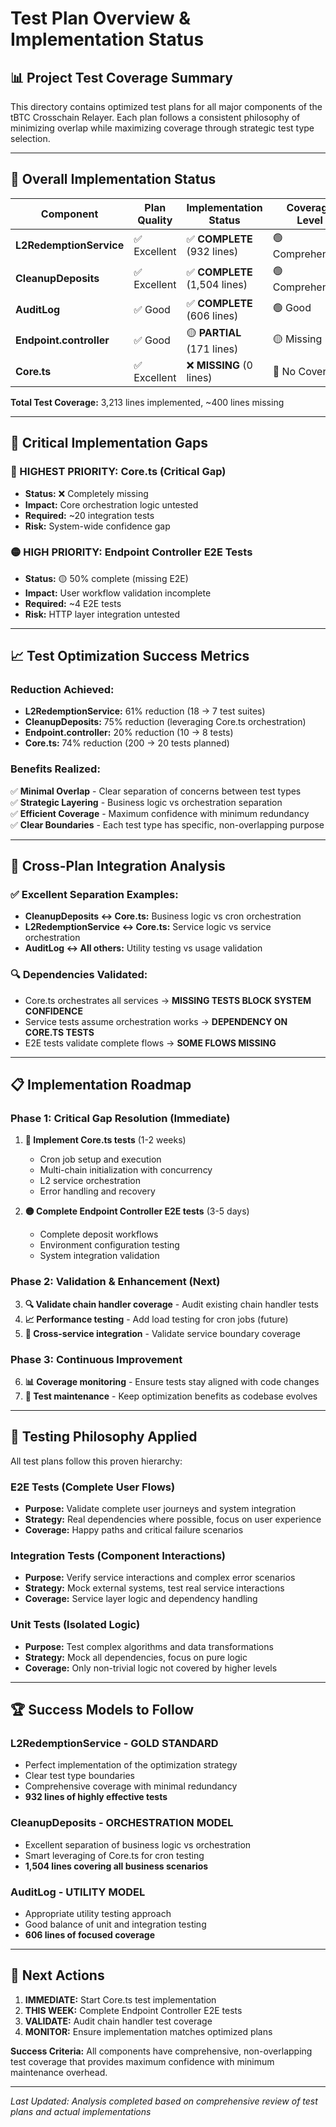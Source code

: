 # Test Plan Overview & Implementation Status

## 📊 **Project Test Coverage Summary**

This directory contains optimized test plans for all major components of the tBTC Crosschain Relayer. Each plan follows a consistent philosophy of minimizing overlap while maximizing coverage through strategic test type selection.

---

## 🎯 **Overall Implementation Status**

| Component               | Plan Quality | Implementation Status         | Coverage Level   | Priority        |
| ----------------------- | ------------ | ----------------------------- | ---------------- | --------------- |
| **L2RedemptionService** | ✅ Excellent | ✅ **COMPLETE** (932 lines)   | 🟢 Comprehensive | ✅ Done         |
| **CleanupDeposits**     | ✅ Excellent | ✅ **COMPLETE** (1,504 lines) | 🟢 Comprehensive | ✅ Done         |
| **AuditLog**            | ✅ Good      | ✅ **COMPLETE** (606 lines)   | 🟢 Good          | ✅ Done         |
| **Endpoint.controller** | ✅ Good      | 🟡 **PARTIAL** (171 lines)    | 🟡 Missing E2E   | 🔴 High         |
| **Core.ts**             | ✅ Excellent | ❌ **MISSING** (0 lines)      | 🔴 No Coverage   | 🔴 **CRITICAL** |

**Total Test Coverage:** 3,213 lines implemented, ~400 lines missing

---

## 🚨 **Critical Implementation Gaps**

### **🔴 HIGHEST PRIORITY: Core.ts (Critical Gap)**

- **Status:** ❌ Completely missing
- **Impact:** Core orchestration logic untested
- **Required:** ~20 integration tests
- **Risk:** System-wide confidence gap

### **🟡 HIGH PRIORITY: Endpoint Controller E2E Tests**

- **Status:** 🟡 50% complete (missing E2E)
- **Impact:** User workflow validation incomplete
- **Required:** ~4 E2E tests
- **Risk:** HTTP layer integration untested

---

## 📈 **Test Optimization Success Metrics**

### **Reduction Achieved:**

- **L2RedemptionService:** 61% reduction (18 → 7 test suites)
- **CleanupDeposits:** 75% reduction (leveraging Core.ts orchestration)
- **Endpoint.controller:** 20% reduction (10 → 8 tests)
- **Core.ts:** 74% reduction (200 → 20 tests planned)

### **Benefits Realized:**

✅ **Minimal Overlap** - Clear separation of concerns between test types  
✅ **Strategic Layering** - Business logic vs orchestration separation  
✅ **Efficient Coverage** - Maximum confidence with minimum redundancy  
✅ **Clear Boundaries** - Each test type has specific, non-overlapping purpose

---

## 🧩 **Cross-Plan Integration Analysis**

### **✅ Excellent Separation Examples:**

- **CleanupDeposits ↔ Core.ts:** Business logic vs cron orchestration
- **L2RedemptionService ↔ Core.ts:** Service logic vs service orchestration
- **AuditLog ↔ All others:** Utility testing vs usage validation

### **🔍 Dependencies Validated:**

- Core.ts orchestrates all services → **MISSING TESTS BLOCK SYSTEM CONFIDENCE**
- Service tests assume orchestration works → **DEPENDENCY ON CORE.TS TESTS**
- E2E tests validate complete flows → **SOME FLOWS MISSING**

---

## 📋 **Implementation Roadmap**

### **Phase 1: Critical Gap Resolution (Immediate)**

1. **🔴 Implement Core.ts tests** (1-2 weeks)

   - Cron job setup and execution
   - Multi-chain initialization with concurrency
   - L2 service orchestration
   - Error handling and recovery

2. **🟡 Complete Endpoint Controller E2E tests** (3-5 days)
   - Complete deposit workflows
   - Environment configuration testing
   - System integration validation

### **Phase 2: Validation & Enhancement (Next)**

3. **🔍 Validate chain handler coverage** - Audit existing chain handler tests
4. **📈 Performance testing** - Add load testing for cron jobs (future)
5. **🔄 Cross-service integration** - Validate service boundary coverage

### **Phase 3: Continuous Improvement**

6. **📊 Coverage monitoring** - Ensure tests stay aligned with code changes
7. **🔧 Test maintenance** - Keep optimization benefits as codebase evolves

---

## 🎯 **Testing Philosophy Applied**

All test plans follow this proven hierarchy:

### **E2E Tests (Complete User Flows)**

- **Purpose:** Validate complete user journeys and system integration
- **Strategy:** Real dependencies where possible, focus on user experience
- **Coverage:** Happy paths and critical failure scenarios

### **Integration Tests (Component Interactions)**

- **Purpose:** Verify service interactions and complex error scenarios
- **Strategy:** Mock external systems, test real service interactions
- **Coverage:** Service layer logic and dependency handling

### **Unit Tests (Isolated Logic)**

- **Purpose:** Test complex algorithms and data transformations
- **Strategy:** Mock all dependencies, focus on pure logic
- **Coverage:** Only non-trivial logic not covered by higher levels

---

## 🏆 **Success Models to Follow**

### **L2RedemptionService** - **GOLD STANDARD**

- Perfect implementation of the optimization strategy
- Clear test type boundaries
- Comprehensive coverage with minimal redundancy
- **932 lines of highly effective tests**

### **CleanupDeposits** - **ORCHESTRATION MODEL**

- Excellent separation of business logic vs orchestration
- Smart leveraging of Core.ts for cron testing
- **1,504 lines covering all business scenarios**

### **AuditLog** - **UTILITY MODEL**

- Appropriate utility testing approach
- Good balance of unit and integration testing
- **606 lines of focused coverage**

---

## 🚀 **Next Actions**

1. **IMMEDIATE:** Start Core.ts test implementation
2. **THIS WEEK:** Complete Endpoint Controller E2E tests
3. **VALIDATE:** Audit chain handler test coverage
4. **MONITOR:** Ensure implementation matches optimized plans

**Success Criteria:** All components have comprehensive, non-overlapping test coverage that provides maximum confidence with minimum maintenance overhead.

---

_Last Updated: Analysis completed based on comprehensive review of test plans and actual implementations_
